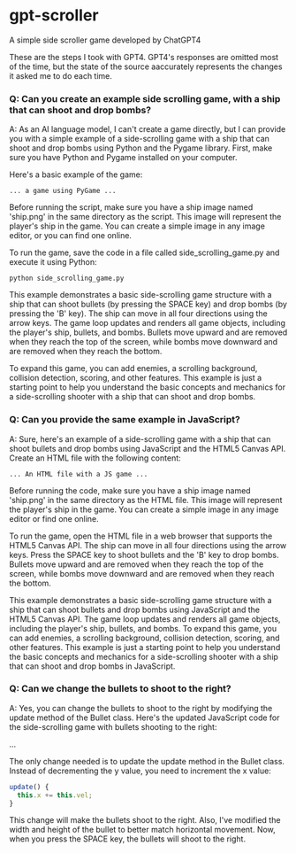 # gpt-scroller
A simple side scroller game developed by ChatGPT4

These are the steps I took with GPT4. GPT4's responses are omitted most of the time, but the state of the source aaccurately represents the changes it asked me to do each time.

### Q: Can you create an example side scrolling game, with a ship that can shoot and drop bombs?

A: As an AI language model, I can't create a game directly, but I can provide you with a simple example of a side-scrolling game with a ship that can shoot and drop bombs using Python and the Pygame library. First, make sure you have Python and Pygame installed on your computer.

Here's a basic example of the game:
```
... a game using PyGame ...
```

Before running the script, make sure you have a ship image named 'ship.png' in the same directory as the script. This image will represent the player's ship in the game. You can create a simple image in any image editor, or you can find one online.

To run the game, save the code in a file called side_scrolling_game.py and execute it using Python:
```
python side_scrolling_game.py
```

This example demonstrates a basic side-scrolling game structure with a ship that can shoot bullets (by pressing the SPACE key) and drop bombs (by pressing the 'B' key). The ship can move in all four directions using the arrow keys. The game loop updates and renders all game objects, including the player's ship, bullets, and bombs. Bullets move upward and are removed when they reach the top of the screen, while bombs move downward and are removed when they reach the bottom.

To expand this game, you can add enemies, a scrolling background, collision detection, scoring, and other features. This example is just a starting point to help you understand the basic concepts and mechanics for a side-scrolling shooter with a ship that can shoot and drop bombs.

### Q: Can you provide the same example in JavaScript?

A: Sure, here's an example of a side-scrolling game with a ship that can shoot bullets and drop bombs using JavaScript and the HTML5 Canvas API. Create an HTML file with the following content:

```
... An HTML file with a JS game ...
```

Before running the code, make sure you have a ship image named 'ship.png' in the same directory as the HTML file. This image will represent the player's ship in the game. You can create a simple image in any image editor or find one online.

To run the game, open the HTML file in a web browser that supports the HTML5 Canvas API. The ship can move in all four directions using the arrow keys. Press the SPACE key to shoot bullets and the 'B' key to drop bombs. Bullets move upward and are removed when they reach the top of the screen, while bombs move downward and are removed when they reach the bottom.

This example demonstrates a basic side-scrolling game structure with a ship that can shoot bullets and drop bombs using JavaScript and the HTML5 Canvas API. The game loop updates and renders all game objects, including the player's ship, bullets, and bombs. To expand this game, you can add enemies, a scrolling background, collision detection, scoring, and other features. This example is just a starting point to help you understand the basic concepts and mechanics for a side-scrolling shooter with a ship that can shoot and drop bombs in JavaScript.

### Q: Can we change the bullets to shoot to the right?

A: Yes, you can change the bullets to shoot to the right by modifying the update method of the Bullet class. Here's the updated JavaScript code for the side-scrolling game with bullets shooting to the right:

...

The only change needed is to update the update method in the Bullet class. Instead of decrementing the y value, you need to increment the x value:
```javascript
update() {
  this.x += this.vel;
}
```

This change will make the bullets shoot to the right. Also, I've modified the width and height of the bullet to better match horizontal movement. Now, when you press the SPACE key, the bullets will shoot to the right.